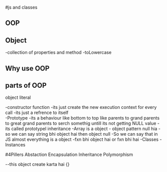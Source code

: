 #js and classes 
 
 ## OOP

 ## Object
 -collection of properties and method 
 -toLowercase


 ## Why use OOP

 ## parts of OOP 
 object literal 

-constructor function 
  -its just create the new execution context for every call
  -its just a refrence to itself  
-Prototype
   -its a behaviour like bottom to top like parents to grand parents 
    to great grand parents to serch somethig untill its not getting NULL value 
   -its called prototypel inheritance
   -Array is a object - object pattern null hia 
   -so we can say string bhi object hai then object null 
   -So we can say that in JS almost everything is a object 
   -fxn bhi object hai or fxn bhi hai 
-Classes
-Instances


#4Pillers
Abstaction
Encapsulation
Inheritance 
Polymorphism


--this object create karta hai {}